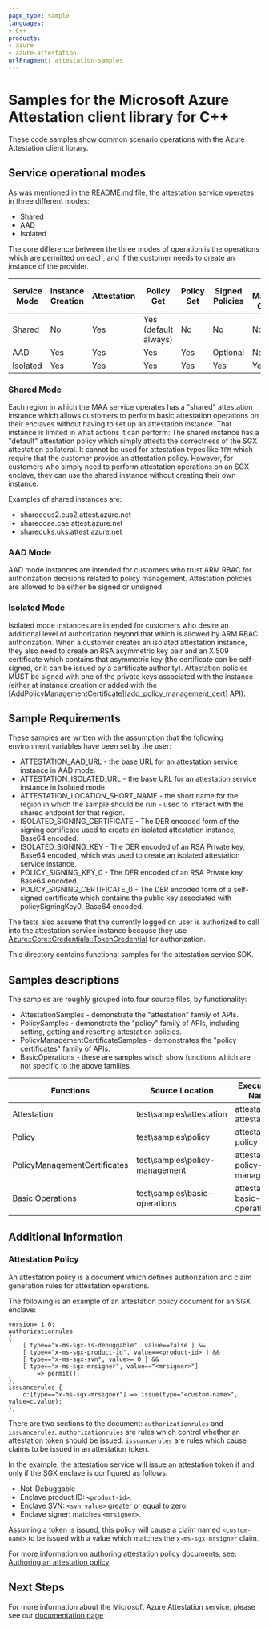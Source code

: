 ```yaml
---
page_type: sample
languages:
- C++
products:
- azure
- azure-attestation
urlFragment: attestation-samples
---
```


# Samples for the Microsoft Azure Attestation client library for C++

These code samples show common scenario operations with the Azure Attestation client library.

## Service operational modes

As was mentioned in the [README.md file][readme_md], the attestation service
operates in three different modes:

* Shared
* AAD
* Isolated

The core difference between the three modes of operation is the operations which
are permitted on each, and if the customer needs to create an
instance of the provider.

Service Mode | Instance Creation  | Attestation | Policy Get | Policy Set | Signed Policies| Policy Management Certificate
------ | --- | ---- | ----  | --- | --- | ---
Shared | No | Yes | Yes (default always)| No | No | No
AAD | Yes | Yes | Yes | Yes | Optional | No
Isolated | Yes| Yes | Yes | Yes | Yes | Yes

### Shared Mode

Each region in which the MAA service operates has a "shared" attestation instance
which allows customers to perform basic attestation operations on their enclaves
without having to set up an attestation instance.
That instance is limited in what actions it can perform: The shared instance has
a "default" attestation policy which simply attests the correctness of the SGX
attestation collateral. It cannot be used for attestation types like `TPM` which
require that the customer provide an attestation policy. However, for customers
who simply need to perform attestation operations on an SGX enclave, they can use
the shared instance without creating their own instance.

Examples of shared instances are:

* sharedeus2.eus2.attest.azure.net
* sharedcae.cae.attest.azure.net
* shareduks.uks.attest.azure.net

### AAD Mode

AAD mode instances are intended for customers who trust ARM RBAC for authorization
decisions related to policy management. Attestation policies are allowed to be
either be signed or unsigned.

### Isolated Mode

Isolated mode instances are intended for customers who desire an additional level
of authorization beyond that which is allowed by ARM RBAC authorization. When a
customer creates an isolated attestation instance, they also need to create an
RSA asymmetric key pair and an X.509 certificate which contains that asymmetric
key (the certificate can be self-signed, or it can be issued by a certificate
authority). Attestation policies MUST be signed with one of the private keys
associated with the instance (either at instance creation or added with the [AddPolicyManagementCertificate][add_policy_management_cert] API).

## Sample Requirements

These samples are written with the assumption that the following environment
variables have been set by the user:

* ATTESTATION_AAD_URL - the base URL for an attestation service instance in AAD mode.
* ATTESTATION_ISOLATED_URL - the base URL for an attestation service instance in Isolated mode.
* ATTESTATION_LOCATION_SHORT_NAME - the short name for the region in which the
  sample should be run - used to interact with the shared endpoint for that
  region.
* ISOLATED_SIGNING_CERTIFICATE - The DER encoded form of the signing
  certificate used to create an isolated attestation instance, Base64 encoded.
* ISOLATED_SIGNING_KEY - The DER encoded of an RSA Private key,
  Base64 encoded, which was used to create an isolated attestation service instance.
* POLICY_SIGNING_KEY_0 - The DER encoded of an RSA Private key,
  Base64 encoded.
* POLICY_SIGNING_CERTIFICATE_0 - The DER encoded form of a self-signed
  certificate which contains the public key associated with policySigningKey0, Base64 encoded.

The tests also assume that the currently logged on user is authorized to call
into the attestation service instance because they use [Azure::Core::Credentials::TokenCredential](https://azuresdkdocs.blob.core.windows.net/$web/cpp/azure-core/1.3.1/class_azure_1_1_core_1_1_credentials_1_1_token_credential.html) for authorization.

This directory contains functional samples for the attestation service SDK.

## Samples descriptions

The samples are roughly grouped into four source files, by functionality:

* AttestationSamples - demonstrate the "attestation" family of APIs.
* PolicySamples - demonstrate the "policy" family of APIs, including setting, getting and resetting attestation policies.
* PolicyManagementCertificateSamples - demonstrates the "policy certificates" family of APIs.
* BasicOperations - these are samples which show functions which are not specific to the above families.

Functions | Source Location | Executable Name
-----| ------|----
Attestation | test\samples\attestation | attestation-attestation
Policy | test\samples\policy | attestation-policy
PolicyManagementCertificates | test\samples\policy-management| attestation-policy-management
Basic Operations | test\samples\basic-operations| attestation-basic-operations

## Additional Information

### Attestation Policy

An attestation policy is a document which defines authorization and claim generation
rules for attestation operations.

The following is an example of an attestation policy document for an SGX enclave:

```text
version= 1.0;
authorizationrules
{
    [ type=="x-ms-sgx-is-debuggable", value==false ] &&
    [ type=="x-ms-sgx-product-id", value==<product-id> ] &&
    [ type=="x-ms-sgx-svn", value>= 0 ] &&
    [ type=="x-ms-sgx-mrsigner", value=="<mrsigner>"]
        => permit();
};
issuancerules {
    c:[type=="x-ms-sgx-mrsigner"] => issue(type="<custom-name>", value=c.value);
};
```

There are two sections to the document: `authorizationrules` and `issuancerules`.
`authorizationrules` are rules which control whether an attestation token
should be issued. `issuancerules` are rules which cause claims to be issued in an
attestation token.

In the example, the attestation service will issue an attestation token if and only if
the SGX enclave is configured as follows:

* Not-Debuggable
* Enclave product ID: `<product-id>`.
* Enclave SVN: `<svn value>` greater or equal to zero.
* Enclave signer: matches `<mrsigner>`.

Assuming a token is issued, this policy will cause a claim named `<custom-name>`
to be issued with a value which matches the `x-ms-sgx-mrsigner` claim.

For more information on authoring attestation policy documents, see: [Authoring an attestation policy](https://docs.microsoft.com/azure/attestation/author-sign-policy)

## Next Steps

For more information about the Microsoft Azure Attestation service, please see our [documentation page](https://docs.microsoft.com/azure/attestation/) .

<!-- LINKS -->
<!-- links are known to be broken, they will be fixed after this initial pull
    request completes. -->
[readme_md]: https://github.com/Azure/azure-sdk-for-cpp/blob/main/sdk/attestation/azure-security-attestation/README.md
